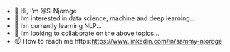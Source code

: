 - 👋 Hi, I’m @S-Njoroge
- 👀 I’m interested in data science, machine and deep learning...
- 🌱 I’m currently learning NLP...
- 💞️ I’m looking to collaborate on the above topics...
- 📫 How to reach me https:https://www.linkedin.com/in/sammy-njoroge

<!---
S-Njoroge/S-Njoroge is a ✨ special ✨ repository because its `README.md` (this file) appears on your GitHub profile.
You can click the Preview link to take a look at your changes.
--->
